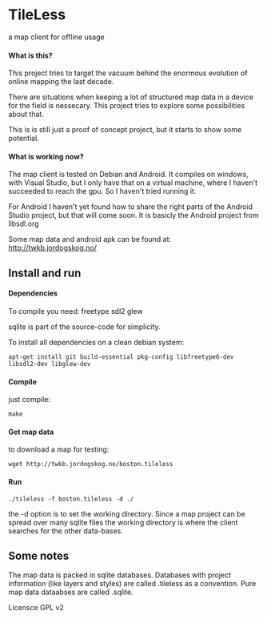 # TileLess
a map client for offline usage


#### What is this? ####

This project tries to target the vacuum behind the enormous evolution of online mapping the last decade.

There are situations when keeping a lot of structured map data in a device for the field is nessecary. This project tries to explore some possibilities about that.

This is is still just a proof of concept project, but it starts to show some potential.

#### What is working now? ####

The map client is tested on Debian and Android. It compiles on windows,  with Visual Studio, but I only have that on a virtual machine, where I haven't succeeded to reach the gpu. So I haven't tried running it.

For Android I haven't yet found how to share the right parts of the Android Studio project, but that will come soon. It is basicly the Android project from libsdl.org

Some map data and android apk can be found at:
http://twkb.jordogskog.no/




## Install and run ##

#### Dependencies ####

To compile you need:
freetype
sdl2
glew

sqlite is part of the source-code for simplicity.

To install all dependencies on a clean debian system:

    apt-get install git build-essential pkg-config libfreetype6-dev libsdl2-dev libglew-dev

#### Compile ####

just compile:


    make

#### Get map data ####

to download a map for testing:

    wget http://twkb.jordogskog.no/boston.tileless

#### Run ###

    ./tileless -f boston.tileless -d ./

the -d option is to set the working directory. Since a map project can be spread over many sqlite files the working directory is where the client searches for the other data-bases.

## Some notes ##

The map data is packed in sqlite databases. Databases with project information (like layers and styles) are called .tileless as a convention. Pure map data dataabses are called .sqlite.

Licensce GPL v2
